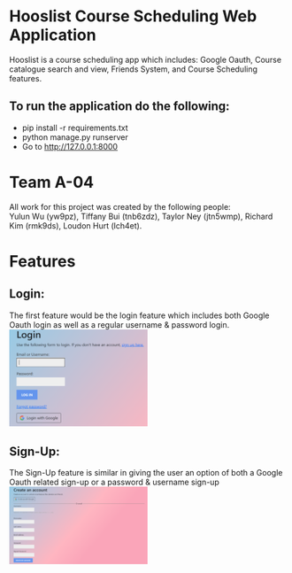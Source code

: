 # Hooslist Course Scheduling Web Application
Hooslist is a course scheduling app which includes: Google Oauth, Course catalogue search and view, Friends System, and Course Scheduling features.

## To run the application do the following:
- pip install -r requirements.txt 
- python manage.py runserver
- Go to http://127.0.0.1:8000

# Team A-04
All work for this project was created by the following people: \
Yulun Wu (yw9pz), Tiffany Bui (tnb6zdz), Taylor Ney (jtn5wmp), Richard Kim (rmk9ds), Loudon Hurt (lch4et). 

# Features
## Login:
The first feature would be the login feature which includes both Google Oauth login as well as a regular username & password login. \
<img src = "https://github.com/RichyKim12/Hooslist/blob/Update-ReadMe/readmepng/Login.png" width=250x250/>
## Sign-Up:
The Sign-Up feature is similar in giving the user an option of both a Google Oauth related sign-up or a password & username sign-up \
<img src = "https://github.com/RichyKim12/Hooslist/blob/Update-ReadMe/readmepng/Signup.png" width=250x250/>


